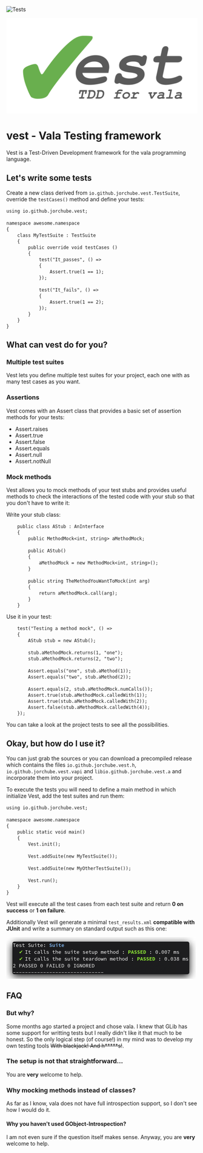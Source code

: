 ![Tests](https://github.com/jorchube/vest/workflows/Tests/badge.svg)

![Logo](var/logo.svg)

vest - Vala Testing framework
====

Vest is a Test-Driven Development framework for the vala programming language.


Let's write some tests
----------------------

Create a new class derived from `io.github.jorchube.vest.TestSuite`, override the `testCases()` method and define your tests:

```
using io.github.jorchube.vest;

namespace awesome.namespace
{
    class MyTestSuite : TestSuite
    {
        public override void testCases ()
        {
            test("It_passes", () =>
            {
                Assert.true(1 == 1);
            });

            test("It_fails", () =>
            {
                Assert.true(1 == 2);
            });
        }
    }
}
```

What can vest do for you?
-------------------------

### Multiple test suites

Vest lets you define multiple test suites for your project, each one with as many test cases as you want.

### Assertions

Vest comes with an Assert class that provides a basic set of assertion methods for your tests:

- Assert.raises
- Assert.true
- Assert.false
- Assert.equals
- Assert.null
- Assert.notNull

### Mock methods

Vest allows you to mock methods of your test stubs and provides useful methods to check the interactions of the tested code with your stub so that you don't have to write it:

Write your stub class:

```
    public class AStub : AnInterface
    {
        public MethodMock<int, string> aMethodMock;

        public AStub()
        {
            aMethodMock = new MethodMock<int, string>();
        }

        public string TheMethodYouWantToMock(int arg)
        {
            return aMethodMock.call(arg);
        }
    }
```

Use it in your test:

```
    test("Testing a method mock", () =>
    {
        AStub stub = new AStub();

        stub.aMethodMock.returns(1, "one");
        stub.aMethodMock.returns(2, "two");

        Assert.equals("one", stub.aMethod(1));
        Assert.equals("two", stub.aMethod(2));

        Assert.equals(2, stub.aMethodMock.numCalls());
        Assert.true(stub.aMethodMock.calledWith(1));
        Assert.true(stub.aMethodMock.calledWith(2));
        Assert.false(stub.aMethodMock.calledWith(4));
    });
```

You can take a look at the project tests to see all the possibilities.

Okay, but how do I use it?
--------------------------

You can just grab the sources or you can download a precompiled release which contains the files `io.github.jorchube.vest.h`, `io.github.jorchube.vest.vapi` and `libio.github.jorchube.vest.a` and incorporate them into your project.

To execute the tests you will need to define a main method in which initialize Vest, add the test suites and run them:

```
using io.github.jorchube.vest;

namespace awesome.namespace
{
    public static void main()
    {
        Vest.init();

        Vest.addSuite(new MyTestSuite());

        Vest.addSuite(new MyOtherTestSuite());

        Vest.run();
    }
}
```

Vest will execute all the test cases from each test suite and return **0 on success** or **1 on failure**.

Additionally Vest will generate a minimal `test_results.xml` **compatible with JUnit** and write a summary on standard output such as this one:

![Output](var/output.png)

FAQ
---

### But why?

Some months ago started a project and chose vala. I knew that GLib has some support for writting tests but I really didn't like it that much to be honest. So the only logical step (of course!) in my mind was to develop my own testing tools ~~With blackjack! And h*****s!~~.

### The setup is not that straightforward...

You are **very** welcome to help.

### Why mocking methods instead of classes?

As far as I know, vala does not have full introspection support, so I don't see how I would do it.

#### Why you haven't used GObject-Introspection?

I am not even sure if the question itself makes sense. Anyway, you are **very** welcome to help.

